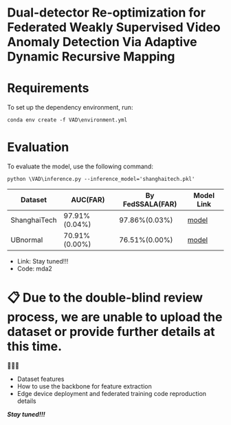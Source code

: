 # Dual-detector Re-optimization for Federated Weakly Supervised Video Anomaly Detection Via Adaptive Dynamic Recursive Mapping
# Requirements

To set up the dependency environment, run:

```setup
conda env create -f VAD\environment.yml
```

# Evaluation

To evaluate the model, use the following command:

```eval
python \VAD\inference.py --inference_model='shanghaitech.pkl'
```

| Dataset       | AUC(FAR) | By FedSSALA(FAR) | Model Link  |
| --------------| ---------| ---------| -------------
| ShanghaiTech  | 97.91%(0.04%)   | 97.86%(0.03%)   | [model](https://pan.baidu.com/s/1nYz0VatkQGyuTNvbQRMdZg) |
| UBnormal      | 70.91%(0.00%)   | 76.51%(0.00%)   | [model](https://pan.baidu.com/s/1nYz0VatkQGyuTNvbQRMdZg) |

* Link: Stay tuned!!!
* Code: mda2

# 📋 Due to the double-blind review process, we are unable to upload the dataset or provide further details at this time.

🚀️🚀️🚀️

* Dataset features
* How to use the backbone for feature extraction
* Edge device deployment and federated training code reproduction details

***Stay tuned!!!***

